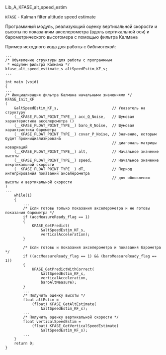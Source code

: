 Lib_A_KFASE_alt_speed_estim

`KFASE` - Kalman filter altitude speed estimate

Программный модуль, реализующий оценку вертикальной скорости и высоты по показаниям акселерометра (вдоль вертикальной оси) и барометрического высотомера с помощью фильтра Калмана

Пример исходного кода для работы с библиотекой:

	...
	/* Объявление структуры для работы с программным 
	 * модулем фильтра Калмана */
	kfase_alt_speed_estimate_s altSpeedEstim_KF_s;
	...
	
	int main (void)
	{
	...
	/* Инициализация фильтра Калмана начальными значениями */
	KFASE_Init_KF
	(
		&altSpeedEstim_KF_s,						// Указатель на структуру
		(__KFASE_FLOAT_POINT_TYPE__) acc_Q_Noise,	// Шумовая характеристика акселерометра ()
		(__KFASE_FLOAT_POINT_TYPE__) baro_R_Noise,	// Шумовая характристика барометра
		(__KFASE_FLOAT_POINT_TYPE__) covar_P_Noise,	// Значение, которым будет проинициализирована 
													// диагональ матрицы ковариаций
		(__KFASE_FLOAT_POINT_TYPE__) alt,			// Начальное значение высоты
		(__KFASE_FLOAT_POINT_TYPE__) speed,			// Начальное значение векртикальной скорости
		(__KFASE_FLOAT_POINT_TYPE__) dT,			// Период интегрирования показаний акселерометра 
													// для обновления высоты и вертикальной скорости
	)
	...
		while(1)
		{
			...
			/* Если готовы только показания акселерометра и не готовы показания барометра */
			if (accMeasureReady_flag == 1)
			{
				KFASE_GetPredict(
					&altSpeedEstim_KF_s, 
					verticalAcceleration);
			}

			/* Если готовы и показания акселерометра и показания барометра */
			if ((accMeasureReady_flag == 1) && (baroMeasureReady_flag == 1))
			{
				KFASE_GetPredictWithCorrect(
					&altSpeedEstim_KF_s, 
					verticalAcceleration, 
					baroAltMeasure);
			}
			...
			/* Получить оценку высоты */
			float altEstim = 
				(float) KFASE_GetAltEstimate(
					&altSpeedEstim_KF_s);
			...
			/* Получить оценку вертикальной скорости */
			float verticalSpeedEstim = 
				(float) KFASE_GetVerticalSpeedEstimate(
					&altSpeedEstim_KF_s);
			...
		}
		return 0;
	}